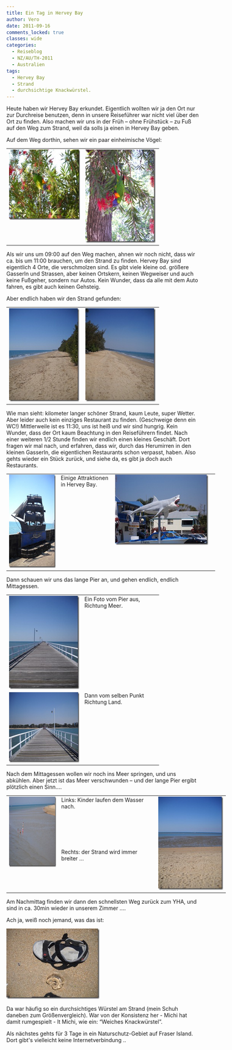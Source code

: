 ```yaml
---
title: Ein Tag in Hervey Bay
author: Vero
date: 2011-09-16
comments_locked: true
classes: wide
categories:
  - Reiseblog
  - NZ/AU/TH-2011
  - Australien
tags:
  - Hervey Bay
  - Strand
  - durchsichtige Knackwürstel.
---
```


<p>Heute haben wir Hervey Bay erkundet. Eigentlich wollten wir ja den Ort nur zur Durchreise benutzen, denn in unsere Reisef&uuml;hrer war nicht viel &uuml;ber den Ort zu finden. Also machen wir uns in der Fr&uuml;h &ndash; ohne Fr&uuml;hst&uuml;ck &ndash; zu Fu&szlig; auf den Weg zum Strand, weil da solls ja einen in Hervey Bay geben.</p>
<p>Auf dem Weg dorthin, sehen wir ein paar einheimische V&ouml;gel:</p>
<table style="width: 400px;" border="0" cellspacing="0" cellpadding="2">
<tbody>
<tr>
<td valign="top" width="200"><a href="/assets/images/2011/09/DSCN2329.jpg"><img src="/assets/images/2011/09/DSCN2329_thumb.jpg" width="244" height="184" alt="DSCN2329" border="0" /></a></td>
<td valign="top" width="200"><a href="/assets/images/2011/09/DSCN2334.jpg"><img src="/assets/images/2011/09/DSCN2334_thumb.jpg" width="184" height="244" alt="DSCN2334" border="0" /></a></td>
</tr>
</tbody>
</table>
<p>Als wir uns um 09:00 auf den Weg machen, ahnen wir noch nicht, dass wir ca. bis um 11:00 brauchen, um den Strand zu finden. Hervey Bay sind eigentlich 4 Orte, die verschmolzen sind. Es gibt viele kleine od. gr&ouml;&szlig;ere Gasserln und Strassen, aber keinen Ortskern, keinen Wegweiser und auch keine Fu&szlig;geher, sondern nur Autos. Kein Wunder, dass da alle mit dem Auto fahren, es gibt auch keinen Gehsteig.</p>
<p>Aber endlich haben wir den Strand gefunden:</p>
<table style="width: 400px;" border="0" cellspacing="0" cellpadding="2">
<tbody>
<tr>
<td valign="top" width="200"><a href="/assets/images/2011/09/DSCN2337.jpg"><img src="/assets/images/2011/09/DSCN2337_thumb.jpg" width="184" height="244" alt="DSCN2337" border="0" /></a></td>
<td valign="top" width="200"><a href="/assets/images/2011/09/DSCN2338.jpg"><img src="/assets/images/2011/09/DSCN2338_thumb.jpg" width="184" height="244" alt="DSCN2338" border="0" /></a></td>
</tr>
</tbody>
</table>
<p>Wie man sieht: kilometer langer sch&ouml;ner Strand, kaum Leute, super Wetter. Aber leider auch kein einziges Restaurant zu finden. (Geschweige denn ein WC!) Mittlerweile ist es 11:30, uns ist hei&szlig; und wir sind hungrig. Kein Wunder, dass der Ort kaum Beachtung in den Reisef&uuml;hrern findet. Nach einer weiteren 1/2 Stunde finden wir endlich einen kleines Gesch&auml;ft. Dort fragen wir mal nach, und erfahren, dass wir, durch das Herumirren in den kleinen Gasserln, die eigentlichen Restaurants schon verpasst, haben. Also gehts wieder ein St&uuml;ck zur&uuml;ck, und siehe da, es gibt ja doch auch Restaurants.</p>
<table style="width: 547px;" border="0" cellspacing="0" cellpadding="2">
<tbody>
<tr>
<td valign="top" width="133"><a href="/assets/images/2011/09/DSCN2340.jpg"><img src="/assets/images/2011/09/DSCN2340_thumb.jpg" width="184" height="244" alt="DSCN2340" border="0" /></a></td>
<td valign="top" width="133">Einige Attraktionen in Hervey Bay.</td>
<td valign="top" width="279"><a href="/assets/images/2011/09/DSCN2341.jpg"><img src="/assets/images/2011/09/DSCN2341_thumb.jpg" width="244" height="184" alt="DSCN2341" border="0" /></a></td>
</tr>
</tbody>
</table>
<p>Dann schauen wir uns das lange Pier an, und gehen endlich, endlich Mittagessen.</p>
<table style="width: 400px;" border="0" cellspacing="0" cellpadding="2">
<tbody>
<tr>
<td valign="top" width="200"><a href="/assets/images/2011/09/DSCN2350.jpg"><img src="/assets/images/2011/09/DSCN2350_thumb.jpg" width="184" height="244" alt="DSCN2350" border="0" /></a></td>
<td valign="top" width="200">Ein Foto vom Pier aus, Richtung Meer.</td>
</tr>
<tr>
<td valign="top" width="200"><a href="/assets/images/2011/09/DSCN2351.jpg"><img src="/assets/images/2011/09/DSCN2351_thumb.jpg" width="244" height="184" alt="DSCN2351" border="0" /></a></td>
<td valign="top" width="200">Dann vom selben Punkt&nbsp; Richtung Land.</td>
</tr>
</tbody>
</table>
<p>Nach dem Mittagessen wollen wir noch ins Meer springen, und uns abk&uuml;hlen. Aber jetzt ist das Meer verschwunden &ndash; und der lange Pier ergibt pl&ouml;tzlich einen Sinn&hellip;.</p>
<table style="width: 575px;" border="0" cellspacing="0" cellpadding="2">
<tbody>
<tr>
<td valign="top" width="133"><a href="/assets/images/2011/09/DSCN2354.jpg"><img src="/assets/images/2011/09/DSCN2354_thumb.jpg" width="244" height="184" alt="DSCN2354" border="0" /></a></td>
<td valign="top" width="256">Links: Kinder laufen dem Wasser nach. <br /> <br /> <br /> <br /> <br /> <br /> <br />Rechts: der Strand wird immer breiter &hellip;</td>
<td valign="top" width="184"><a href="/assets/images/2011/09/DSCN2356.jpg"><img src="/assets/images/2011/09/DSCN2356_thumb.jpg" width="184" height="244" alt="DSCN2356" border="0" /></a></td>
</tr>
</tbody>
</table>
<p>Am Nachmittag finden wir dann den schnellsten Weg zur&uuml;ck zum YHA, und sind in ca. 30min wieder in unserem Zimmer &hellip;.</p>
<p>Ach ja, wei&szlig; noch jemand, was das ist:</p>
<p><a href="/assets/images/2011/09/DSCN2342.jpg"><img src="/assets/images/2011/09/DSCN2342_thumb.jpg" width="244" height="184" alt="DSCN2342" border="0" /></a></p>
<p>Da war h&auml;ufig so ein durchsichtiges W&uuml;rstel am Strand (mein Schuh daneben zum Gr&ouml;&szlig;envergleich). War von der Konsistenz her - Michi hat damit rumgespielt - lt Michi, wie ein: &ldquo;Weiches Knackw&uuml;rstel&rdquo;.</p>
<p>Als n&auml;chstes gehts f&uuml;r 3 Tage in ein Naturschutz-Gebiet auf Fraser Island. Dort gibt's vielleicht keine Internetverbindung ..</p>
